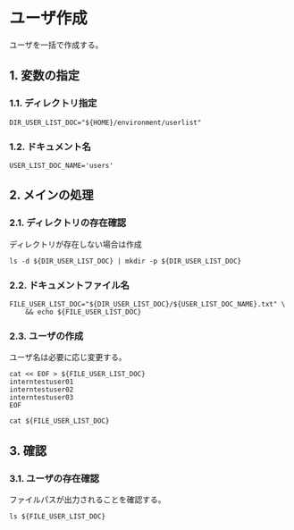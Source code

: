 <!-- omit in toc -->
# ユーザ作成

ユーザを一括で作成する。

## 1. 変数の指定

### 1.1. ディレクトリ指定

    DIR_USER_LIST_DOC="${HOME}/environment/userlist"

### 1.2. ドキュメント名

    USER_LIST_DOC_NAME='users'

## 2. メインの処理

### 2.1. ディレクトリの存在確認

ディレクトリが存在しない場合は作成

    ls -d ${DIR_USER_LIST_DOC} | mkdir -p ${DIR_USER_LIST_DOC}

### 2.2. ドキュメントファイル名

    FILE_USER_LIST_DOC="${DIR_USER_LIST_DOC}/${USER_LIST_DOC_NAME}.txt" \
        && echo ${FILE_USER_LIST_DOC}

### 2.3. ユーザの作成

ユーザ名は必要に応じ変更する。

    cat << EOF > ${FILE_USER_LIST_DOC}
    interntestuser01
    interntestuser02
    interntestuser03
    EOF

    cat ${FILE_USER_LIST_DOC}

## 3. 確認

### 3.1. ユーザの存在確認

ファイルパスが出力されることを確認する。

    ls ${FILE_USER_LIST_DOC}
